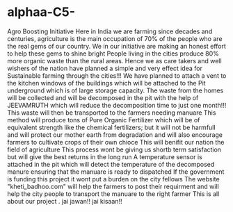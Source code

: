 # alphaa-C5-
Agro Boosting Initiative
Here in India we are farming since decades and centuries, agriculture is the main occupation of 70% of the people who are the real gems of our country.
We in our initiative are making an honest effort to help these gems to shine bright
People living in the cities produce 80% more organic waste than the rural areas. Hence we as care takers and well wishers of the nation have planned a simple and very effect idea for Sustainable farming through the cities!!!
We have planned to attach a vent to the kitchen windows of the buildings which will be attached to the Pit underground which is of large storage capacity.
The waste from the homes will be collected and will be decomposed in the pit with the help of JEEVAMRUTH which will reduce the decomposition time to just one month!!!
This waste will then be transported to the farmers needing manuare 
This method will produce tons of Pure Organic Fertilizer which will be of equivalent strength like the chemical fertilizers; but it will not be harmfull and will protect our mother earth from degradation and will also encourage farmers to cultivate crops of their own chioce
This will benifit our nation the field of agriculture
This process wont be giving us shortb term satisfaction but will give the best returns in the long run
A temperature sensor is attached in the pit which will detect the temperature of the decomposed manure ensuring that the manuare is ready to dispatched
If the government is funding this project it wont put a burden on the city fellows 
The website "kheti_badhoo.com" will help the farmers to post their requirment and will help the city people to transport the manuare to the right farmer
This is all about our project .
jai jawan!! jai kisaan!!
